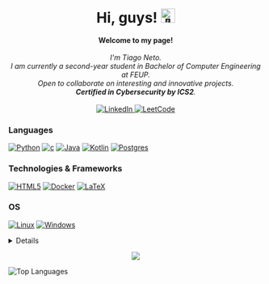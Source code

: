 <h1 align="center">Hi, guys! <img src="https://github.com/wervlad/wervlad/assets/24524555/766d336d-b87d-44ba-807c-c51de2bc6b4d" width="28px" alt="👋"></h1>
<p align="center">
    <b>Welcome to my page!</b><br><br>
    <i>
        I'm Tiago Neto.<br>
        I am currently a second-year student in Bachelor of Computer Engineering at FEUP.<br>
        Open to collaborate on interesting and innovative projects.<br>
        <b>Certified in Cybersecurity by ICS2</b>.<br>
    </i><br>
    <a href="https://www.linkedin.com/in/tiago-neto-a6a2b11a8/">
        <img src="https://img.shields.io/badge/LinkedIn-blue?style=flat-square&logo=linkedin" alt="LinkedIn">
    <a href="https://leetcode.com/mrneto1710">
        <img src="https://img.shields.io/badge/LeetCode-blue?style=flat-square&logo=LeetCode" alt="LeetCode">
    </a>
</p>

### Languages
[![Python](https://img.shields.io/badge/python-black?style=for-the-badge&logo=python)](https://github.com/MrNeto17)
[![c](https://img.shields.io/badge/C/C++-black?style=for-the-badge&logo=C)](https://github.com/MrNeto17)
[![Java](https://img.shields.io/badge/java-black?style=for-the-badge&logo=openjdk)](https://github.com/MrNeto17)
[![Kotlin](https://img.shields.io/badge/kotlin-black?style=for-the-badge&logo=kotlin)](https://github.com/MrNeto17)
[![Postgres](https://img.shields.io/badge/postgres-%23316192.svg?style=for-the-badge&logo=postgresql&logoColor=white)](https://github.com/MrNeto17)

### Technologies & Frameworks
[![HTML5](https://img.shields.io/badge/html5-black?style=for-the-badge&logo=html5)](https://hub.docker.com/u/wervlad)
[![Docker](https://img.shields.io/badge/docker-black?style=for-the-badge&logo=docker)](https://hub.docker.com/u/wervlad)
[![LaTeX](https://img.shields.io/badge/latex-%23008080.svg?style=for-the-badge&logo=latex&logoColor=black)](https://github.com/MrNeto17)

### OS
[![Linux](https://img.shields.io/badge/linux-black?style=for-the-badge&logo=Linux)](https://github.com/wervlad)
[![Windows](https://img.shields.io/badge/Windows-black?style=for-the-badge&logo=Windows)](https://github.com/wervlad)

<details>
<p align="center">
  <a href="https://github.com/MrNeto17">
    <img src="http://github-profile-summary-cards.vercel.app/api/cards/profile-details?username=MrNeto17&theme=transparent" />
  </a>
  <a href="https://github.com/MrNeto17">
    <img src="https://github-readme-streak-stats.herokuapp.com/?user=MrNeto17&hide_border=true&card_width=338&theme=transparent" />
  </a>
  <a href="https://github.com/MrNeto17">
    <img src="http://github-profile-summary-cards.vercel.app/api/cards/stats?username=MrNeto17&theme=transparent" />
  </a>
  <a href="https://github.com/MrNeto17">
    <img src="https://github-readme-stats.vercel.app/api/top-langs/?username=MrNeto17&langs_count=10&exclude_repo=&hide=jupyter%20notebook,vim%20script,cmake,makefile,batchfile,emacs%20lisp,css,html&layout=default&card_width=699&hide_border=true&theme=transparent" />
  </a>
</p>
</details>

<p align="center">
  <a href="https://github.com/MrNeto17">
    <img src="https://komarev.com/ghpvc/?username=MrNeto17&color=blue&style=flat)" />
  </a>
</p>

![Top Languages](https://github-readme-stats.vercel.app/api/top-langs/?username=<MrNeto17>&layout=compact&theme=radical)



